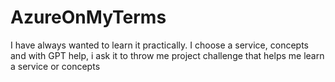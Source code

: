 # AzureOnMyTerms
I have always wanted to learn it practically. I choose a service, concepts and with GPT help, i ask it to throw me project challenge that helps me learn a service or concepts
